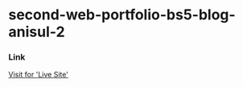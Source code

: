 # second-web-portfolio-bs5-blog-anisul-2

### Link
[Visit for 'Live Site'](https://mi-araf.github.io/second-web-portfolio-bs5-blog-2/)
